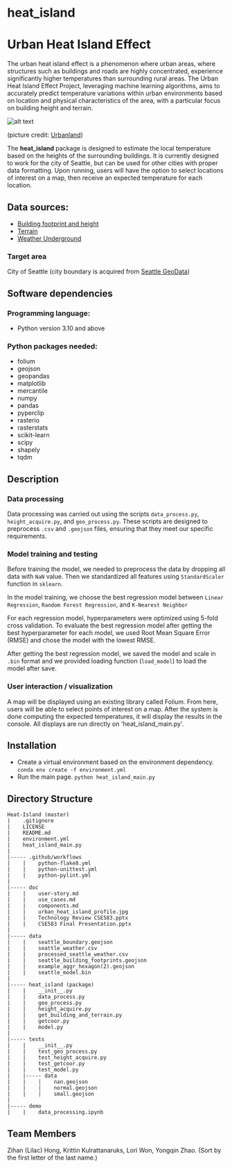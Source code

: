 # heat_island
# Urban Heat Island Effect
The urban heat island effect is a phenomenon where urban areas, where structures such as buildings and roads are highly concentrated, experience significantly higher temperatures than surrounding rural areas. The Urban Heat Island Effect Project, leveraging machine learning algorithms, aims to accurately predict temperature variations within urban environments based on location and physical characteristics of the area, with a particular focus on building height and terrain. 

![alt text](doc/urban_heat_island_profile.jpg)

(picture credit: [Urbanland](https://urbanland.uli.org/public/four-approaches-to-reducing-the-urban-heat-island-effect/))

The **heat_island** package is designed to estimate the local temperature based on the heights of the surrounding buildings. It is currently designed to work for the city of Seattle, but can be used for other cities with proper data formatting. Upon running, users will have the option to select locations of interest on a map, then receive an expected temperature for each location.

## Data sources:
* [Building footprint and height](https://github.com/microsoft/GlobalMLBuildingFootprints)
* [Terrain](https://apps.nationalmap.gov/downloader/)
* [Weather Underground](https://www.wunderground.com/)

### Target area
City of Seattle (city boundary is acquired from [Seattle GeoData](https://data-seattlecitygis.opendata.arcgis.com/datasets/c5f3575dd7d545ada27064c74ac74f52_0/explore?location=47.622532%2C-122.278830%2C11.00))


## Software dependencies
### Programming language:
- Python version 3.10 and above

### Python packages needed:
- folium
- geojson
- geopandas
- matplotlib
- mercantile
- numpy
- pandas
- pyperclip
- rasterio
- rasterstats
- scikit-learn
- scipy
- shapely
- tqdm


## Description

### Data processing
Data processing was carried out using the scripts `data_process.py`, `height_acquire.py`, and `geo_process.py`. These scripts are designed to preprocess `.csv` and `.geojson` files, ensuring that they meet our specific requirements.

### Model training and testing

Before training the model, we needed to preprocess the data by dropping all data with `NaN` value. Then we standardized all features using `StandardScaler` function in `sklearn`.

In the model training, we choose the best regression model between `Linear Regression`, `Random Forest Regression`, and `K-Nearest Neighbor`

For each regression model, hyperparameters were optimized using 5-fold cross validation. To evaluate the best regression model after getting the best hyperparameter for each model, we used Root Mean Square Error (RMSE) and chose the model with the lowest RMSE.

After getting the best regression model, we saved the model and scale in `.bin` format and we provided loading function (`load_model`) to load the model after save.


### User interaction / visualization

A map will be displayed using an existing library called Folium. From here, users will be able to select points of interest on a map. After the system is done computing the expected temperatures, it will display the results in the console. All displays are run directly on 'heat_island_main.py'.

## Installation
- Create a virtual environment based on the environment dependency. `conda env create -f environment.yml`
- Run the main page. `python heat_island_main.py`

## Directory Structure
```
Heat-Island (master)
|    .gitignore
|    LICENSE
|    README.md
|    environment.yml
|    heat_island_main.py
|
|----- .github/workflows
|    |    python-flake8.yml
|    |    python-unittest.yml
|    |    python-pylint.yml
|
|----- doc
|    |    user-story.md
|    |    use_cases.md
|    |    components.md
|    |    urban_heat_island_profile.jpg
|    |    Technology Review CSE583.pptx
|    |    CSE583 Final Presentation.pptx
|
|----- data
|    |    seattle_boundary.geojson
|    |    seattle_weather.csv
|    |    processed_seattle_weather.csv
|    |    seattle_building_footprints.geojson
|    |    example_aggr_hexagon(2).geojson
|    |    seattle_model.bin
|
|----- heat_island (package)
|    |    __init__.py
|    |    data_process.py
|    |    geo_process.py
|    |    height_acquire.py
|    |    get_building_and_terrain.py
|    |    getcoor.py
|    |    model.py
|
|----- tests
|    |    __init__.py
|    |    test_geo_process.py
|    |    test_height_acquire.py
|    |    test_getcoor.py
|    |    test_model.py
|    |----- data
|    |    |    nan.geojson
|    |    |    normal.geojson
|    |    |    small.geojson
|
|----- demo
|    |    data_processing.ipynb
```


## Team Members
Zihan (Lilac) Hong, Krittin Kulrattanaruks, Lori Won, Yongqin Zhao. 
(Sort by the first letter of the last name.)


